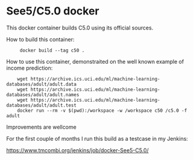 # See5/C5.0 docker 

This docker container builds C5.0 using its official sources.

How to build this container:

         docker build --tag c50 .
  
How to use this container, demonstraited on the well known example of income prediction:

        wget https://archive.ics.uci.edu/ml/machine-learning-databases/adult/adult.data
        wget https://archive.ics.uci.edu/ml/machine-learning-databases/adult/adult.names
        wget https://archive.ics.uci.edu/ml/machine-learning-databases/adult/adult.test
        docker run --rm -v $(pwd):/workspace -w /workspace c50 /c5.0 -f adult
        
Improvements are wellcome

For the first couple of months I run this build as a testcase in my Jenkins:

https://www.tmcombi.org/jenkins/job/docker-See5-C5.0/
